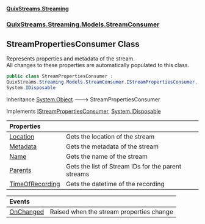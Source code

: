#### [QuixStreams.Streaming](index.md 'index')
### [QuixStreams.Streaming.Models.StreamConsumer](QuixStreams.Streaming.Models.StreamConsumer.md 'QuixStreams.Streaming.Models.StreamConsumer')

## StreamPropertiesConsumer Class

Represents properties and metadata of the stream.  
All changes to these properties are automatically populated to this class.

```csharp
public class StreamPropertiesConsumer :
QuixStreams.Streaming.Models.StreamConsumer.IStreamPropertiesConsumer,
System.IDisposable
```

Inheritance [System.Object](https://docs.microsoft.com/en-us/dotnet/api/System.Object 'System.Object') &#129106; StreamPropertiesConsumer

Implements [IStreamPropertiesConsumer](IStreamPropertiesConsumer.md 'QuixStreams.Streaming.Models.StreamConsumer.IStreamPropertiesConsumer'), [System.IDisposable](https://docs.microsoft.com/en-us/dotnet/api/System.IDisposable 'System.IDisposable')

| Properties | |
| :--- | :--- |
| [Location](StreamPropertiesConsumer.Location.md 'QuixStreams.Streaming.Models.StreamConsumer.StreamPropertiesConsumer.Location') | Gets the location of the stream |
| [Metadata](StreamPropertiesConsumer.Metadata.md 'QuixStreams.Streaming.Models.StreamConsumer.StreamPropertiesConsumer.Metadata') | Gets the metadata of the stream |
| [Name](StreamPropertiesConsumer.Name.md 'QuixStreams.Streaming.Models.StreamConsumer.StreamPropertiesConsumer.Name') | Gets the name of the stream |
| [Parents](StreamPropertiesConsumer.Parents.md 'QuixStreams.Streaming.Models.StreamConsumer.StreamPropertiesConsumer.Parents') | Gets the list of Stream IDs for the parent streams |
| [TimeOfRecording](StreamPropertiesConsumer.TimeOfRecording.md 'QuixStreams.Streaming.Models.StreamConsumer.StreamPropertiesConsumer.TimeOfRecording') | Gets the datetime of the recording |

| Events | |
| :--- | :--- |
| [OnChanged](StreamPropertiesConsumer.OnChanged.md 'QuixStreams.Streaming.Models.StreamConsumer.StreamPropertiesConsumer.OnChanged') | Raised when the stream properties change |
